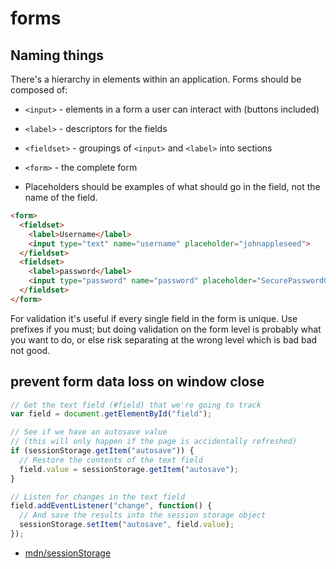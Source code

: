 # forms

## Naming things
There's a hierarchy in elements within an application. Forms should be composed
of:
- `<input>` - elements in a form a user can interact with (buttons included)
- `<label>` - descriptors for the fields
- `<fieldset>` - groupings of `<input>` and `<label>` into sections
- `<form>` - the complete form

- Placeholders should be examples of what should go in the field, not the name of the field.

```html
<form>
  <fieldset>
    <label>Username</label>
    <input type="text" name="username" placeholder="johnappleseed">
  </fieldset>
  <fieldset>
    <label>password</label>
    <input type="password" name="password" placeholder="SecurePasswordGoesHere">
  </fieldset>
</form>
```

For validation it's useful if every single field in the form is unique. Use
prefixes if you must; but doing validation on the form level is probably what
you want to do, or else risk separating at the wrong level which is bad bad not
good.

## prevent form data loss on window close
```js
// Get the text field (#field) that we're going to track
var field = document.getElementById("field");

// See if we have an autosave value
// (this will only happen if the page is accidentally refreshed)
if (sessionStorage.getItem("autosave")) {
  // Restore the contents of the text field
  field.value = sessionStorage.getItem("autosave");
}

// Listen for changes in the text field
field.addEventListener("change", function() {
  // And save the results into the session storage object
  sessionStorage.setItem("autosave", field.value);
});
```
- [mdn/sessionStorage](https://developer.mozilla.org/en-US/docs/Web/API/Window/sessionStorage)
